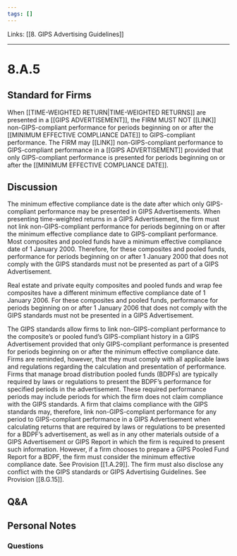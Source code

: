 ```yaml
---
tags: []
---
```

Links: [[8. GIPS Advertising Guidelines]]
___
# 8.A.5
## Standard for Firms
When [[TIME-WEIGHTED RETURN|TIME-WEIGHTED RETURNS]] are presented in a [[GIPS ADVERTISEMENT]], the FIRM MUST NOT [[LINK]] non-GIPS-compliant performance for periods beginning on or after the [[MINIMUM EFFECTIVE COMPLIANCE DATE]] to GIPS-compliant performance. The FIRM may [[LINK]] non-GIPS-compliant performance to GIPS-compliant performance in a [[GIPS ADVERTISEMENT]] provided that only GIPS-compliant performance is presented for periods beginning on or after the [[MINIMUM EFFECTIVE COMPLIANCE DATE]].
## Discussion
The minimum effective compliance date is the date after which only GIPS-compliant performance may be presented in GIPS Advertisements. When presenting time-weighted returns in a GIPS Advertisement, the firm must not link non-GIPS-compliant performance for periods beginning on or after the minimum effective compliance date to GIPS-compliant performance. Most composites and pooled funds have a minimum effective compliance date of 1 January 2000. Therefore, for these composites and pooled funds, performance for periods beginning on or after 1 January 2000 that does not comply with the GIPS standards must not be presented as part of a GIPS Advertisement.

Real estate and private equity composites and pooled funds and wrap fee composites have a different minimum effective compliance date of 1 January 2006. For these composites and pooled funds, performance for periods beginning on or after 1 January 2006 that does not comply with the GIPS standards must not be presented in a GIPS Advertisement.

The GIPS standards allow firms to link non-GIPS-compliant performance to the composite’s or pooled fund’s GIPS-compliant history in a GIPS Advertisement provided that only GIPS-compliant performance is presented for periods beginning on or after the minimum effective compliance date. Firms are reminded, however, that they must comply with all applicable laws and regulations regarding the calculation and presentation of performance. Firms that manage broad distribution pooled funds (BDPFs) are typically required by laws or regulations to present the BDPF’s performance for specified periods in the advertisement. These required performance periods may include periods for which the firm does not claim compliance with the GIPS standards. A firm that claims compliance with the GIPS standards may, therefore, link non-GIPS-compliant performance for any period to GIPS-compliant performance in a GIPS Advertisement when calculating returns that are required by laws or regulations to be presented for a BDPF’s advertisement, as well as in any other materials outside of a GIPS Advertisement or GIPS Report in which the firm is required to present such information. However, if a firm chooses to prepare a GIPS Pooled Fund Report for a BDPF, the firm must consider the minimum effective compliance date. See Provision [[1.A.29]]. The firm must also disclose any conflict with the GIPS standards or GIPS Advertising Guidelines. See Provision [[8.G.15]].
## Q&A

## Personal Notes

### Questions